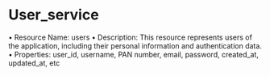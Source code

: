 # User_service
•	Resource Name: users
•	Description: This resource represents users of the application, including their personal information and authentication data.
•	Properties: user_id, username, PAN number, email, password, created_at, updated_at, etc
